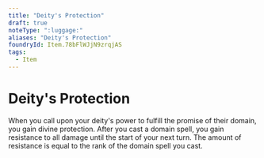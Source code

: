 ```yaml
---
title: "Deity's Protection"
draft: true
noteType: ":luggage:"
aliases: "Deity's Protection"
foundryId: Item.78bFlWJjN9zrqjAS
tags:
  - Item
---
```


# Deity's Protection

When you call upon your deity's power to fulfill the promise of their domain, you gain divine protection. After you cast a domain spell, you gain resistance to all damage until the start of your next turn. The amount of resistance is equal to the rank of the domain spell you cast.
